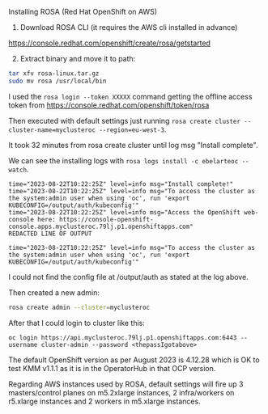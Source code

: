 Installing ROSA (Red Hat OpenShift on AWS)


1) Download ROSA CLI (it requires the AWS cli installed in advance)

https://console.redhat.com/openshift/create/rosa/getstarted

2) Extract binary and move it to path:

```bash
tar xfv rosa-linux.tar.gz
sudo mv rosa /usr/local/bin
```

I used the `rosa login --token XXXXX` command getting the offline access token from https://console.redhat.com/openshift/token/rosa

Then executed with default settings just running `rosa create cluster --cluster-name=myclusteroc --region=eu-west-3`.

It took 32 minutes from rosa create cluster until log msg "Install complete".

We can see the installing logs with `rosa logs install -c ebelarteoc --watch`.

```
time="2023-08-22T10:22:25Z" level=info msg="Install complete!"
time="2023-08-22T10:22:25Z" level=info msg="To access the cluster as the system:admin user when using 'oc', run 'export KUBECONFIG=/output/auth/kubeconfig'"
time="2023-08-22T10:22:25Z" level=info msg="Access the OpenShift web-console here: https://console-openshift-console.apps.myclusteroc.79lj.p1.openshiftapps.com"
REDACTED LINE OF OUTPUT

time="2023-08-22T10:22:25Z" level=info msg="To access the cluster as the system:admin user when using 'oc', run 'export KUBECONFIG=/output/auth/kubeconfig'"
```

I could not find the config file at /output/auth as stated at the log above.

Then created a new admin:
```bash
rosa create admin --cluster=myclusteroc
```
After that I could login to cluster like this:
```
oc login https://api.myclusteroc.79lj.p1.openshiftapps.com:6443 --username cluster-admin --password <thepassIgotabove>
```

The default OpenShift version as per August 2023 is 4.12.28 which is OK to test KMM v1.1.1 as it is in the OperatorHub in that OCP version.

Regarding AWS instances used by ROSA, default settings will fire up 3 masters/control planes on m5.2xlarge instances, 2 infra/workers on r5.xlarge instances and 2 workers in m5.xlarge instances.
